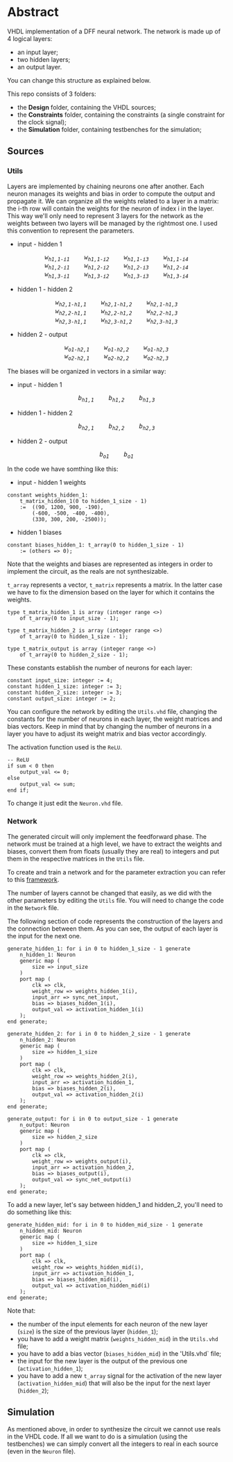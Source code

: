 # Abstract

VHDL implementation of a DFF neural network. The network is made up of 4 logical layers:
- an input layer;
- two hidden layers;
- an output layer.

You can change this structure as explained below.

This repo consists of 3 folders:
- the **Design** folder, containing the VHDL sources;
- the **Constraints** folder, containing the constraints (a single constraint for the clock signal);
- the **Simulation** folder, containing testbenches for the simulation;


## Sources

### Utils

Layers are implemented by chaining neurons one after another. Each neuron manages its weights and bias in order to compute the output and propagate it. We can organize all the weights related to a layer in a matrix: the i-th row will contain the weights for the neuron of index i in the layer. This way we'll only need to represent 3 layers for the network as the weights between two layers will be managed by the rightmost one. I used this convention to represent the parameters.

- input - hidden 1

<i>
<pre align="center">
w<sub>h1,1-i1</sub>    w<sub>h1,1-i2</sub>    w<sub>h1,1-i3</sub>    w<sub>h1,1-i4</sub>
w<sub>h1,2-i1</sub>    w<sub>h1,2-i2</sub>    w<sub>h1,2-i3</sub>    w<sub>h1,2-i4</sub>
w<sub>h1,3-i1</sub>    w<sub>h1,3-i2</sub>    w<sub>h1,3-i3</sub>    w<sub>h1,3-i4</sub>
</pre>
</i>

- hidden 1 - hidden 2

<i>
<pre align="center">
w<sub>h2,1-h1,1</sub>    w<sub>h2,1-h1,2</sub>    w<sub>h2,1-h1,3</sub>
w<sub>h2,2-h1,1</sub>    w<sub>h2,2-h1,2</sub>    w<sub>h2,2-h1,3</sub>
w<sub>h2,3-h1,1</sub>    w<sub>h2,3-h1,2</sub>    w<sub>h2,3-h1,3</sub>
</pre>
</i>

- hidden 2 - output

<i>
<pre align="center">
w<sub>o1-h2,1</sub>    w<sub>o1-h2,2</sub>    w<sub>o1-h2,3</sub>
w<sub>o2-h2,1</sub>    w<sub>o2-h2,2</sub>    w<sub>o2-h2,3</sub>
</pre>
</i>

The biases will be organized in vectors in a similar way:

- input - hidden 1

<i>
<pre align="center">
b<sub>h1,1</sub>    b<sub>h1,2</sub>    b<sub>h1,3</sub>
</pre>
</i>

- hidden 1 - hidden 2

<i>
<pre align="center">
b<sub>h2,1</sub>    b<sub>h2,2</sub>    b<sub>h2,3</sub>
</pre>
</i>

- hidden 2 - output

<i>
<pre align="center">
b<sub>o1</sub>    b<sub>o1</sub>
</pre>
</i>

In the code we have somthing like this:
- input - hidden 1 weights
```
constant weights_hidden_1:
	t_matrix_hidden_1(0 to hidden_1_size - 1)
	:=	((90, 1200, 900, -190),
		(-600, -500, -400, -400),
		(330, 300, 200, -2500));
```
- hidden 1 biases
```
constant biases_hidden_1: t_array(0 to hidden_1_size - 1)
	:= (others => 0);
```

Note that the weights and biases are represented as integers in order to implement the circuit, as the reals are not synthesizable.

`t_array` represents a vector, `t_matrix` represents a matrix. In the latter case we have to fix the dimension based on the layer for which it contains the weights.
```
type t_matrix_hidden_1 is array (integer range <>)
	of t_array(0 to input_size - 1);

type t_matrix_hidden_2 is array (integer range <>)
	of t_array(0 to hidden_1_size - 1);

type t_matrix_output is array (integer range <>)
	of t_array(0 to hidden_2_size - 1);
```
These constants establish the number of neurons for each layer:
```
constant input_size: integer := 4;
constant hidden_1_size: integer := 3;
constant hidden_2_size: integer := 3;
constant output_size: integer := 2;
```

You can configure the network by editing the `Utils.vhd` file, changing the constants for the number of neurons in each layer, the weight matrices and bias vectors.
Keep in mind that by changing the number of neurons in a layer you have to adjust its weight matrix and bias vector accordingly.

The activation function used is the `ReLU`.

```
-- ReLU
if sum < 0 then
	output_val <= 0;
else
	output_val <= sum;
end if;
```

To change it just edit the `Neuron.vhd` file.

### Network

The generated circuit will only implement the feedforward phase. The network must be trained at a high level, we have to extract the weights and biases, convert them from floats (usually they are real) to integers and put them in the respective matrices in the `Utils` file.

To create and train a network and for the parameter extraction you can refer to this [framework](https://github.com/ggldnl/Neural-Network-Java).

The number of layers cannot be changed that easily, as we did with the other parameters by editing the `Utils` file. You will need to change the code in the `Network` file.

The following section of code represents the construction of the layers and the connection between them. As you can see, the output of each layer is the input for the next one.

```
generate_hidden_1: for i in 0 to hidden_1_size - 1 generate
	n_hidden_1: Neuron
	generic map (
		size => input_size
	)
	port map (
		clk => clk,
		weight_row => weights_hidden_1(i),
		input_arr => sync_net_input,
		bias => biases_hidden_1(i),
		output_val => activation_hidden_1(i)
	);
end generate;

generate_hidden_2: for i in 0 to hidden_2_size - 1 generate
	n_hidden_2: Neuron
	generic map (
		size => hidden_1_size
	)
	port map (
		clk => clk,
		weight_row => weights_hidden_2(i),
		input_arr => activation_hidden_1,
		bias => biases_hidden_2(i),
		output_val => activation_hidden_2(i)
	);
end generate;

generate_output: for i in 0 to output_size - 1 generate
	n_output: Neuron
	generic map (
		size => hidden_2_size
	)
	port map (
		clk => clk,
		weight_row => weights_output(i),
		input_arr => activation_hidden_2,
		bias => biases_output(i),
		output_val => sync_net_output(i)
	);
end generate;
```

To add a new layer, let's say between hidden_1 and hidden_2, you'll need to do something like this:

```
generate_hidden_mid: for i in 0 to hidden_mid_size - 1 generate
	n_hidden_mid: Neuron
	generic map (
		size => hidden_1_size
	)
	port map (
		clk => clk,
		weight_row => weights_hidden_mid(i),
		input_arr => activation_hidden_1,
		bias => biases_hidden_mid(i),
		output_val => activation_hidden_mid(i)
	);
end generate;
```

Note that:
- the number of the input elements for each neuron of the new layer (`size`) is the size of the previous layer (`hidden_1`);
- you have to add a weight matrix (`weights_hidden_mid`) in the `Utils.vhd` file;
- you have to add a bias vector (`biases_hidden_mid`) in the 'Utils.vhd` file;
- the input for the new layer is the output of the previous one (`activation_hidden_1`);
- you have to add a new `t_array` signal for the activation of the new layer (`activation_hidden_mid`) that will also be the input for the next layer (`hidden_2`);

## Simulation

As mentioned above, in order to synthesize the circuit we cannot use reals in the VHDL code. If all we want to do is a simulation (using the testbenches) we can simply convert all the integers to real in each source (even in the `Neuron` file).
